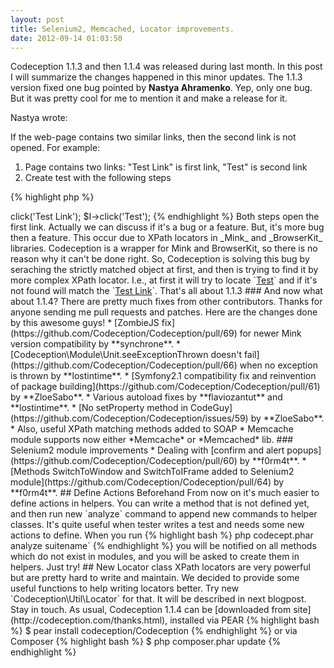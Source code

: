 ```yaml
---
layout: post
title: Selenium2, Memcached, Locator improvements.
date: 2012-09-14 01:03:50
---
```


Codeception 1.1.3 and then 1.1.4 was released during last month. In this post I will summarize the changes happened in this minor updates. The 1.1.3 version fixed one bug pointed by __Nastya Ahramenko__. Yep, only one bug. But it was pretty cool for me to mention it and make a release for it.

Nastya wrote:

If the web-page contains two similar links, then the second link is not opened.
For example:

1. Page contains two links: "Test Link" is first link, "Test" is second link
2. Create test with the following steps 

{% highlight php %}
<?php
$I->click('Test Link');
$I->click('Test');
{% endhighlight %}

Both steps open the first link.

Actually we can discuss if it's a bug or a feature. But, it's more bug then a feature. This occur due to XPath locators in _Mink_ and _BrowserKit_ libraries. Codeception is a wrapper for Mink and BrowserKit, so there is no reason why it can't be done right. So, Codeception is solving this bug by seraching the strictly matched object at first, and then is trying to find it by more complex XPath locator. I.e., at first it will try to locate `<a href="#">Test</a>` and if it's not found will match the `<a href="#">Test Link</a>`.

That's all about 1.1.3

### And now what about 1.1.4? 

There are pretty much fixes from other contributors. Thanks for anyone sending me pull requests and patches. Here are the changes done by this awesome guys!

* [ZombieJS fix](https://github.com/Codeception/Codeception/pull/69) for newer Mink version compatibility by **synchrone**.
* [Codeception\Module\Unit.seeExceptionThrown doesn't fail](https://github.com/Codeception/Codeception/pull/66) when no exception is thrown by **lostintime**.
* [Symfony2.1 compatibility fix and reinvention of package building](https://github.com/Codeception/Codeception/pull/61) by **ZloeSabo**.
* Various autoload fixes by **flaviozantut** and **lostintime**.
* [No setProperty method in CodeGuy](https://github.com/Codeception/Codeception/issues/59) by **ZloeSabo**.
* Also, useful XPath matching methods added to SOAP
* Memcache module supports now either *Memcache* or *Memcached* lib.

### Selenium2 module improvements

* Dealing with [confirm and alert popups](https://github.com/Codeception/Codeception/pull/60) by **f0rm4t**.
* [Methods SwitchToWindow and SwitchToIFrame added to Selenium2 module](https://github.com/Codeception/Codeception/pull/64) by **f0rm4t**.

## Define Actions Beforehand

From now on it's much easier to define actions in helpers. You can write a method that is not defined yet, and then run new `analyze` command to append new commands to helper classes. It's quite useful when tester writes a test and needs some new actions to define. When you run 

{% highlight bash %}
php codecept.phar analyze suitename`
{% endhighlight %}

you will be notified on all methods which do not exist in modules, and you will be asked to create them in helpers. Just try!

## New Locator class

XPath locators are very powerful but are pretty hard to write and maintain. We decided to provide some useful functions to help writing locators better. Try new `Codeception\Util\Locator` for that. It will be described in next blogpost. Stay in touch.

As usual, Codeception 1.1.4 can be [downloaded from site](http://codeception.com/thanks.html),

installed via PEAR

{% highlight bash %}
$ pear install codeception/Codeception
{% endhighlight %}

or via Composer

{% highlight bash %}
$ php composer.phar update
{% endhighlight %}